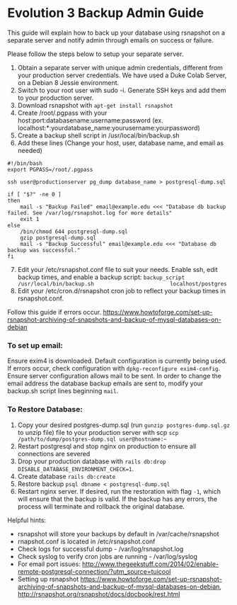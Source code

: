 # Evolution 3 Backup Admin Guide

This guide will explain how to back up your database using rsnapshot on a separate server and notify admin through emails on success or failure.

Please follow the steps below to setup your separate server.
1. Obtain a separate server with unique admin credentials, different from your production server credentials. We have used a Duke Colab Server, on a Debian 8 Jessie environment.
2. Switch to your root user with sudo -i. Generate SSH keys and add them to your production server.
3. Download rsnapshot with `apt-get install rsnapshot`
4. Create /root/.pgpass with your host:port:databasename:username:password (ex. localhost:*:yourdatabase_name:yourusername:yourpassword)
5. Create a backup shell script in /usr/local/bin/backup.sh
6. Add these lines (Change your host, user, database name, and email as needed)
```
#!/bin/bash                                                                                                                                         
export PGPASS=/root/.pgpass

ssh user@productionserver pg_dump database_name > postgresql-dump.sql

if [ "$?" -ne 0 ]
then
    mail -s "Backup Failed" email@example.edu <<< "Database db backup failed. See /var/log/rsnapshot.log for more details"
    exit 1
else
    /bin/chmod 644 postgresql-dump.sql
    gzip postgresql-dump.sql
    mail -s "Backup Successful" email@example.edu <<< "Database db backup was successful."
fi
```
7. Edit your /etc/rsnapshot.conf file to suit your needs. Enable ssh, edit backup times, and enable a backup script:
`backup_script		/usr/local/bin/backup.sh						localhost/postgres`
8. Edit your /etc/cron.d/rsnapshot cron job to reflect your backup times in rsnapshot.conf.

Follow this guide if errors occur. https://www.howtoforge.com/set-up-rsnapshot-archiving-of-snapshots-and-backup-of-mysql-databases-on-debian

### To set up email:
Ensure exim4 is downloaded. Default configuration is currently being used. If errors occur, check configuration with
`dpkg-reconfigure exim4-config`. Ensure server configuration allows mail to be sent. 
In order to change the email address the database backup emails are sent to, modify your backup.sh script lines beginning `mail`.


### To Restore Database:
1. Copy your desired postgres-dump.sql (run `gunzip postgres-dump.sql.gz` to unzip file) file to your production server with scp `scp /path/to/dump/postgres-dump.sql user@hostname:~`
2. Restart postgresql and stop nginx on production to ensure all connections are severed
3. Drop your production database with `rails db:drop DISABLE_DATABASE_ENVIRONMENT_CHECK=1`.
4. Create database `rails db:create`
5. Restore backup `psql dbname < postgresql-dump.sql`
6. Restart nginx server. 
If desired, run the restoration with flag `-1`, which will ensure that the backup is valid. If the backup has any errors, the process will terminate and rollback the original database.

Helpful hints:
- rsnapshot will store your backups by default in /var/cache/rsnapshot
- rnapshot.conf is located in /etc/rsnapshot.conf
- Check logs for successful dump - /var/log/rsnapshot.log
- Check syslog to verify cron jobs are running - /var/log/syslog
- For email port issues: http://www.thegeekstuff.com/2014/02/enable-remote-postgresql-connection/?utm_source=tuicool
- Setting up rsnapshot https://www.howtoforge.com/set-up-rsnapshot-archiving-of-snapshots-and-backup-of-mysql-databases-on-debian, http://rsnapshot.org/rsnapshot/docs/docbook/rest.html
